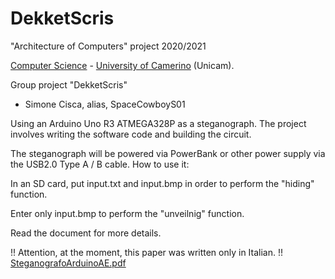# DekketScris
"Architecture of Computers" project 2020/2021

[Computer Science](https://computerscience.unicam.it/) - [University of Camerino](https://www.unicam.it/) (Unicam).

Group project "DekketScris"

* Simone Cisca, alias, SpaceCowboyS01



Using an Arduino Uno R3 ATMEGA328P as a steganograph.
The project involves writing the software code and building the circuit.

The steganograph will be powered via PowerBank or other power supply via the USB2.0 Type A / B cable.
How to use it:

In an SD card, put input.txt and input.bmp in order to perform the "hiding" function.

Enter only input.bmp to perform the "unveilnig" function.

Read the document for more details.

!! Attention, at the moment, this paper was written only in Italian. !!
[SteganografoArduinoAE.pdf](https://github.com/SpaceCowboyS01/ArduinoSteganographer/files/8774706/SteganografoArduinoAE.pdf)
